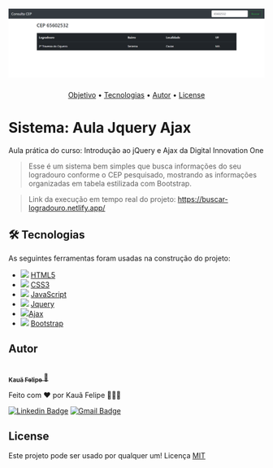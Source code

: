 <h1 align="center">
  <img alt="AulaJqueryAjax" title="Aula Jquery Ajax" src="./screenshots/aula-jquery-ajax.png" />
</h1>

<p align="center">
  <a href="#objetivo">Objetivo</a> • 
  <a href="#tecnologias">Tecnologias</a> • 
  <a href="#autor">Autor</a> • 
  <a href="#license">License</a>
</p>

<h1 id="objetivo"> Sistema: Aula Jquery Ajax </h1>

Aula prática do curso: Introdução ao jQuery e Ajax da Digital Innovation One
> Esse é um sistema bem simples que busca informações do seu logradouro conforme o CEP pesquisado, mostrando as informações organizadas em tabela estilizada com Bootstrap.

> Link da execução em tempo real do projeto: <a href="https://buscar-logradouro.netlify.app/" target="_blank">https://buscar-logradouro.netlify.app/</a>

<h2 id="tecnologias"> 🛠 Tecnologias </h2>

As seguintes ferramentas foram usadas na construção do projeto:

- <img style="width: 20px" src="https://cdn-icons-png.flaticon.com/512/174/174854.png" /> [HTML5](https://www.w3schools.com/html/)
- <img style="width: 20px" src="https://cdn-icons-png.flaticon.com/512/732/732190.png" /> [CSS3](https://www.w3schools.com/Css/)
- <img style="width: 20px" src="https://cdn-icons-png.flaticon.com/512/5968/5968292.png" /> [JavaScript](https://www.javascript.com/)
- <img style="width: 20px" src="https://jquery.com/jquery-wp-content/themes/jquery.com/i/favicon.ico" /> [Jquery](https://jquery.com/)
- <img style="width: 20px" src="https://cdn-icons.flaticon.com/png/512/1183/premium/1183639.png?token=exp=1660426943~hmac=3b093a23a25fc53ad48bc5ae3d2066ea" />[Ajax](https://www.w3schools.com/xml/ajax_intro.asp)
- <img style="width: 20px" src="https://cdn-icons-png.flaticon.com/512/5968/5968672.png" /> [Bootstrap](https://cdn-icons-png.flaticon.com/512/5968/5968672.png)

## Autor

<a href="https://github.com/Kaua-Felipe">
 <img style="border-radius: 50%;" src="https://avatars.githubusercontent.com/u/77859729?v=4" width="100px;" alt=""/>
 <br />
 <sub>
   <b>Kauã Felipe</b>
 </sub>
</a> 
<a href="https://github.com/Kaua-Felipe" title="User Kauã Github">🚀</a>


Feito com ❤️ por Kauã Felipe 🚀🚀🚀

[![Linkedin Badge](https://img.shields.io/badge/-Kaua-Felipe?style=flat-square&logo=Linkedin&logoColor=white&link=https://www.linkedin.com/in/kau%C3%A3-f-a349571b9/)](https://www.linkedin.com/in/kau%C3%A3-f-a349571b9/) 
[![Gmail Badge](https://img.shields.io/badge/-kauafelipeoficial191@gmail.com-c14438?style=flat-square&logo=Gmail&logoColor=white&link=mailto:kauafelipeoficial191@gmail.com)](mailto:kauafelipeoficial191@gmail.com)

## License
Este projeto pode ser usado por qualquer um! Licença <a href="https://github.com/Naereen/StrapDown.js/blob/master/LICENSE">MIT</a>
